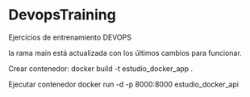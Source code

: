 # DevopsTraining
Ejercicios de entrenamiento DEVOPS

la rama main está actualizada con los últimos cambios para funcionar.


Crear contenedor: docker build -t estudio_docker_app .

Ejecutar contenedor docker run -d -p 8000:8000 estudio_docker_api
